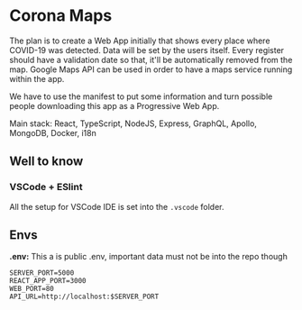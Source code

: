 # Corona Maps

The plan is to create a Web App initially that shows every place where COVID-19 was detected. Data will be set by the users itself. Every register should have a validation date so that, it'll be automatically removed from the map. Google Maps API can be used in order to have a maps service running within the app.

We have to use the manifest to put some information and turn possible people downloading this app as a Progressive Web App.

Main stack: React, TypeScript, NodeJS, Express, GraphQL, Apollo, MongoDB, Docker, i18n

## Well to know

### VSCode + ESlint

All the setup for VSCode IDE is set into the `.vscode` folder.

## Envs

**.env:** This a is public .env, important data must not be into the repo though

```
SERVER_PORT=5000
REACT_APP_PORT=3000
WEB_PORT=80
API_URL=http://localhost:$SERVER_PORT
```

